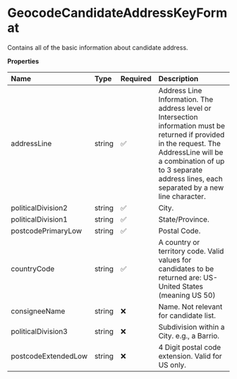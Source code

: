 # GeocodeCandidateAddressKeyFormat

Contains all of the basic information about candidate address.

**Properties**

| Name                | Type   | Required | Description                                                                                                                                                                                                                           |
| :------------------ | :----- | :------- | :------------------------------------------------------------------------------------------------------------------------------------------------------------------------------------------------------------------------------------ |
| addressLine         | string | ✅       | Address Line Information. The address level or Intersection information must be returned if provided in the request. The AddressLine will be a combination of up to 3 separate address lines, each separated by a new line character. |
| politicalDivision2  | string | ✅       | City.                                                                                                                                                                                                                                 |
| politicalDivision1  | string | ✅       | State/Province.                                                                                                                                                                                                                       |
| postcodePrimaryLow  | string | ✅       | Postal Code.                                                                                                                                                                                                                          |
| countryCode         | string | ✅       | A country or territory code. Valid values for candidates to be returned are: US-United States (meaning US 50)                                                                                                                         |
| consigneeName       | string | ❌       | Name. Not relevant for candidate list.                                                                                                                                                                                                |
| politicalDivision3  | string | ❌       | Subdivision within a City. e.g., a Barrio.                                                                                                                                                                                            |
| postcodeExtendedLow | string | ❌       | 4 Digit postal code extension. Valid for US only.                                                                                                                                                                                     |

<!-- This file was generated by liblab | https://liblab.com/ -->

